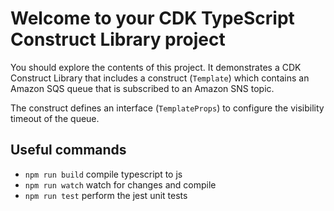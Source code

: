 # Welcome to your CDK TypeScript Construct Library project

You should explore the contents of this project. It demonstrates a CDK Construct Library that includes a construct (`Template`)
which contains an Amazon SQS queue that is subscribed to an Amazon SNS topic.

The construct defines an interface (`TemplateProps`) to configure the visibility timeout of the queue.

## Useful commands

* `npm run build`   compile typescript to js
* `npm run watch`   watch for changes and compile
* `npm run test`    perform the jest unit tests
